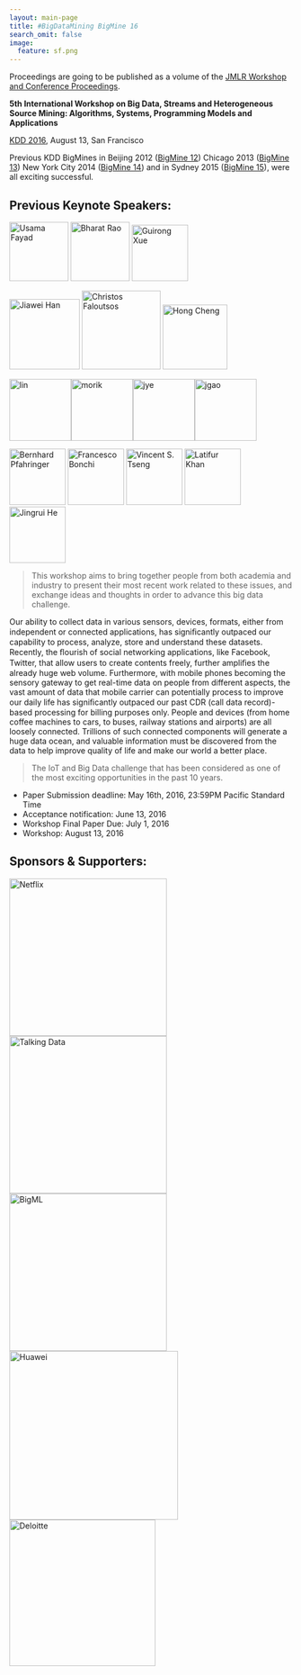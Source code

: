 ```yaml
---
layout: main-page
title: #BigDataMining BigMine 16
search_omit: false
image:
  feature: sf.png
---
```

Proceedings are going to be published as a volume of the [JMLR Workshop and Conference Proceedings](http://jmlr.org/proceedings/).

**5th International Workshop on Big Data, Streams and Heterogeneous Source Mining: Algorithms, Systems, Programming Models and Applications**

[KDD 2016](http://jmlr.org/proceedings/), August 13, San Francisco

Previous KDD BigMines in 
Beijing 2012 (<a href="http://bigdata-mining.org/bigmine-12/" target="_blank">BigMine 12</a>)
Chicago 2013 (<a href="http://bigdata-mining.org/bigmine-13/" target="_blank">BigMine 13</a>)
New York City 2014 (<a href="http://bigdata-mining.org/bigmine-14/" target="_blank">BigMine 14</a>)
and in Sydney 2015 (<a href="http://bigdata-mining.org/bigmine-15/" target="_blank">BigMine 15</a>),
were all exciting successful.


Previous Keynote Speakers:
-----------------------
<p><img src="http://bigdata-mining.org/bigmine-12/wp-content/uploads/2013/04/Usama-Fayyad-150x150.jpg" alt="Usama Fayad" height="105" /> 
<img src="http://bigdata-mining.org/bigmine-12/wp-content/uploads/2013/04/headshot_Bharat_Rao-150x150.jpg" alt="Bharat Rao" height="105" /> 
<img src="http://bigdata-mining.org/bigmine-12/wp-content/uploads/2013/04/Guirong.jpg" alt="Guirong Xue" height="100" /> 
</p><p>
<img src="http://bigdata-mining.org/bigmine-13/wp-content/uploads/2013/06/hanj_tour.jpg" alt="Jiawei Han" width="125" /> 
<img src="http://bigdata-mining.org/bigmine-13/wp-content/uploads/2013/07/cf4.jpg" alt="Christos Faloutsos" width="140" /> 
<img src="http://bigdata-mining.org/bigmine-13/wp-content/uploads/2013/07/hong-cheng.jpg" alt="Hong Cheng" width="115" /> 
</p><p>
<a href="http://bigdata-mining.org/bigmine-14/keynotes/#lin"><img src="http://bigdata-mining.org/bigmine-14/wp-content/uploads/2014/08/lin.png" alt="lin" width="110" height="110" class="alignnone size-thumbnail wp-image-210" /></a><a href="http://bigdata-mining.org/bigmine-14/keynotes/#morik"><img src="http://bigdata-mining.org/bigmine-14/wp-content/uploads/2014/08/morik-150x150.png" alt="morik" width="110" height="110" class="alignnone size-thumbnail wp-image-212" /></a><a href="http://bigdata-mining.org/bigmine-14/keynotes/#ye"><img src="http://bigdata-mining.org/bigmine-14/wp-content/uploads/2014/08/jye-145x150.png" alt="jye" width="110" height="110" class="alignnone size-thumbnail wp-image-211" /></a><a href="http://bigdata-mining.org/bigmine-14/keynotes/#gao"><img src="http://bigdata-mining.org/bigmine-14/wp-content/uploads/2014/08/jgao-150x150.png" alt="jgao" width="110" height="110" class="alignnone size-thumbnail wp-image-209" /></a>
</p>

<img src="http://bigdata-mining.org/bigmine-15/wp-content/uploads/2015/08/Bernhard-e1438846918614.png" alt="Bernhard Pfahringer"  width="100"  />
<img src="http://bigdata-mining.org/bigmine-15/wp-content/uploads/2015/08/bonchi.jpg" alt="Francesco Bonchi"  width="100" />
<img src="http://bigdata-mining.org/bigmine-15/wp-content/uploads/2015/08/Vincent_Tseng.jpg" alt="Vincent S. Tseng"  width="100" />
<img src="http://bigdata-mining.org/bigmine-15/wp-content/uploads/2015/07/latifur-khan.jpg" alt="Latifur Khan"  width="100"  />
<img class="size-full wp-image-182" src="http://bigdata-mining.org/bigmine-15/wp-content/uploads/2015/07/He_Jingrui_1.png" alt="Jingrui He"  width="100"  />

 > This workshop aims to bring together people from both academia and industry to present their most recent work related to these issues, and exchange ideas and thoughts in order to advance this big data challenge. 

Our ability to collect data in various sensors, devices, formats, either from independent or connected applications, has signiﬁcantly outpaced our capability to process, analyze, store and understand these datasets. Recently, the ﬂourish of social networking applications, like Facebook, Twitter, that allow users to create contents freely, further ampliﬁes the already huge web volume. Furthermore, with mobile phones becoming the sensory gateway to get real-time data on people from different aspects, the vast amount of data that mobile carrier can potentially process to improve our daily life has signiﬁcantly outpaced our past CDR (call data record)-based processing for billing purposes only. People and devices (from home coffee machines to cars, to buses, railway stations and airports) are all loosely connected. Trillions of such connected components will generate a huge data ocean, and valuable information must be discovered from the data to help improve quality of life and make our world a better place. 

 > The IoT and Big Data challenge that has been considered as one of the most exciting opportunities in the past 10 years.

* Paper Submission deadline: May 16th, 2016, 23:59PM Pacific Standard Time
* Acceptance notification: June 13, 2016
* Workshop Final Paper Due: July 1, 2016
* Workshop: August 13, 2016

Sponsors & Supporters:
-----------------
<a href="http://www.netflix.com/" target="_blank">
<img src="http://bigdata-mining.org/wp-content/uploads/2013/06/Netflix.png" style="width:280px;  border:0px;" alt="Netflix"></a>
<a target="_blank" href="https://www.talkingdata.com/">
<img alt="Talking Data" style="width:280px; border:0px;" src="http://bigdata-mining.org/bigmine-15/wp-content/uploads/2015/07/TalkingData.png">
</a>
<a href="https://bigml.com/" target="_blank">
<img src="http://bigdata-mining.org/bigmine-12/wp-content/uploads/2013/04/bigml_logo_72.png" style="width:280px;  hspace:20px; border:0px;" alt="BigML"></a>
<a href="http://www.huawei.com/" target="_blank">
<img src="http://www.huawei.com/ucmf/groups/public/documents/webasset/hw_000353.jpg" style="width:300px; hspace:20px;  border:0px;" alt="Huawei"></a>
<a href="http://www.deloitte.com/" target="_blank">
<img src="http://bigdata-mining.org/bigmine-12/wp-content/uploads/2013/04/Deloitte.jpg" style="width:260px;  border:0px;" alt="Deloitte"></a>



